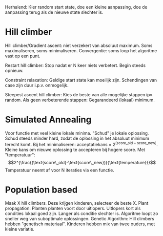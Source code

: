 Herhalend: Kier random start state, doe een kleine aanpassing, doe de aanpassing terug als de nieuwe state slechter is.
# Hill climber
Hill climber/Gradient ascent: niet verzekert van absoluut maximum. Soms maximaliseren, soms minimaliseren.
	Convergentie: soms loop het algoritme vast op een punt. 

Restart hill climber: Stop nadat er N keer niets verbetert. Begin steeds opnieuw.

Constraint relaxation: Geldige start state kan moeilijk zijn. Schendingen van case zijn duur i.p.v. onmogelijk.

Steepest ascent hill climber: Kies de beste van alle mogelijke stappen ipv random. Als geen verbeterende stappen: Gegarandeerd (lokaal) minimum.

# Simulated Annealing
Voor functie met veel kleine lokale minima. 
"Schud" je lokale oplossing. Schud steeds minder hard, zodat de oplossing in het absoluut minimum terecht komt.
Bij het minimaliseren: acceptatiekans = $2^{(\text{score\_old}-\text{score\_new})}$. Kleine kans om nieuwe oplossing te accepteren bij hogere score.
Met "temperatuur": $$2^{\frac{(\text{score\_old}-\text{score\_new})}{\text{temperature}}}$$Temperatuur neemt af voor N iteraties via een functie.

# Population based
Maak X hill climbers. Deze krijgen kinderen, selecteer de beste X. 
Plant propagation: Planten planten voort door uitlopers. Uitlopers kort als condities lokaal goed zijn. Langer als conditie slechter is. Algoritme loopt zo sneller weg van suboptimale oplossingen.
Genetic Algorithm: Hill climbers hebben "genetisch materiaal". Kinderen hebben mix van twee ouders, met kleine variatie. 